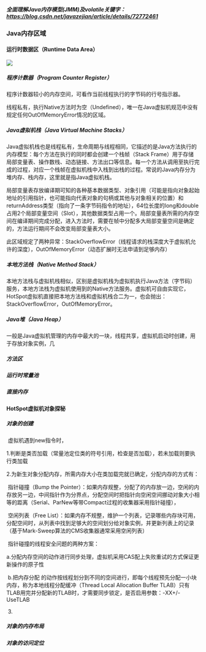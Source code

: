 ##### 全面理解Java内存模型(JMM)及volatile关键字： https://blog.csdn.net/javazejian/article/details/72772461 

### Java内存区域

#### 运行时数据区（Runtime Data Area）

![](assets/jvm_runtime_data_area.png)

##### 程序计数器（Program Counter Register）

程序计数器较小的内存空间，可看作当前线程执行的字节码的行号指示器。

线程私有，执行Native方法时为空（Undefined），唯一在Java虚拟机规范中没有规定任何OutOfMemoryError情况的区域。

##### Java虚拟机栈（Java Virtual Machine Stacks）

Java虚拟机栈也是线程私有，生命周期与线程相同，它描述的是Java方法执行的内存模型：每个方法在执行的同时都会创建一个栈帧（Stack Frame）用于存储 局部变量表、操作数栈、动态链接、方法出口等信息。每一个方法从调用至执行完成的过程，对应一个栈帧在虚拟机栈中入栈到出栈的过程。常说的Java内存分为堆内存、栈内存，这里就是指Java虚拟机栈。

局部变量表存放编译期可知的各种基本数据类型、对象引用（可能是指向对象起始地址的引用指针，也可能指向代表对象的句柄或其他与对象相关的位置）和returnAddress类型（指向了一条字节码指令的地址），64位长度的long和double占用2个局部变量空间（Slot），其他数据类型占用一个。局部变量表所需的内存空间在编译期间完成分配，进入方法时，需要在帧中分配多大局部变量空间是确定的，方法运行期间不会改变局部变量表大小。

此区域规定了两种异常：StackOverflowError（线程请求的栈深度大于虚拟机允许的深度），OutOfMemoryError（动态扩展时无法申请到足够内存）

##### 本地方法栈（Native Method Stack）

本地方法栈与虚拟机栈相似，区别是虚拟机栈为虚拟机执行Java方法（字节码）服务，本地方法栈为虚拟机使用到的Native方法服务。虚拟机可自由实现它，HotSpot虚拟机直接把本地方法栈和虚拟机栈合二为一，也会抛出：StackOverflowError，OutOfMemoryError。

##### Java堆（Java Heap）

一般是Java虚拟机管理的内存中最大的一块，线程共享，虚拟机启动时创建，用于存放对象实例，几



##### 方法区

##### 运行时常量池

##### 直接内存

#### HotSpot虚拟机对象探秘

##### 对象的创建

​	虚拟机遇到new指令时，

​	1.判断是类否加载（常量池定位类的符号引用，检查是否加载），若未加载则要执行类加载

​	2.为新生对象分配内存，所需内存大小在类加载完就已确定，分配内存的方式有：

​		指针碰撞（Bump the Pointer）：如果内存规整，分配了的内存放一边，空闲的内存放另一边，中间指针作为分界点，分配空间时把指针向空闲空间挪动对象大小相等的距离（Serial、ParNew等带Compact过程的收集器采用指针碰撞），

​		空闲列表（Free List）：如果内存不规整，维护一个列表，记录哪些内存块可用， 分配空间时，从列表中找到足够大的空间划分给对象实例，并更新列表上的记录（基于Mark-Sweep算法的CMS收集器通常采用空闲列表）

​		指针碰撞的线程安全问题的两种方案：

​		a.分配内存空间的动作进行同步处理，虚拟机采用CAS配上失败重试的方式保证更新操作的原子性

​		b.把内存分配 的动作按线程划分到不同的空间进行，即每个线程预先分配一小块内存，称为本地线程分配缓冲（Thread Local Allocation Buffer TLAB）只有TLAB用完并分配新的TLAB时，才需要同步锁定，是否启用参数：-XX+/-UseTLAB			

​	3.

##### 对象的内存布局

##### 对象的访问定位









































